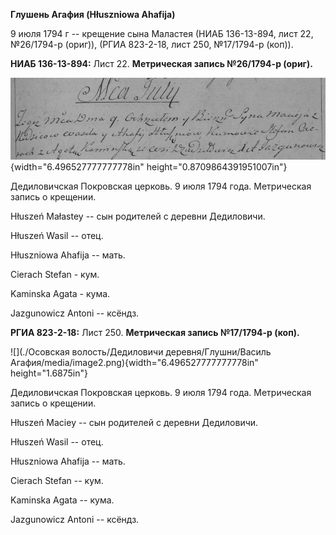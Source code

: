 **Глушень Агафия (Hłuszniowa Ahafija)**

9 июля 1794 г -- крещение сына Маластея (НИАБ 136-13-894, лист 22,
№26/1794-р (ориг)), (РГИА 823-2-18, лист 250, №17/1794-р (коп)).

**НИАБ 136-13-894:** Лист 22. **Метрическая запись №26/1794-р (ориг).**

![](./media/db28ef4ad5a716e4dcc8182d44d75c003f9607bc.png){width="6.496527777777778in"
height="0.8709864391951007in"}

Дедиловичская Покровская церковь. 9 июля 1794 года. Метрическая запись о
крещении.

Hłuszeń Małastey -- сын родителей с деревни Дедиловичи.

Hłuszeń Wasil -- отец.

Hłuszniowa Ahafija -- мать.

Cierach Stefan - кум.

Kaminska Agata - кума.

Jazgunowicz Antoni -- ксёндз.

**РГИА 823-2-18:** Лист 250. **Метрическая запись №17/1794-р (коп).**

![](./Осовская волость/Дедиловичи деревня/Глушни/Василь Агафия/media/image2.png){width="6.496527777777778in"
height="1.6875in"}

Дедиловичская Покровская церковь. 9 июля 1794 года. Метрическая запись о
крещении.

Hłuszeń Maciey -- сын родителей с деревни Дедиловичи.

Hłuszeń Wasil -- отец.

Hłuszniowa Ahafija -- мать.

Cierach Stefan -- кум.

Kaminska Agata -- кума.

Jazgunowicz Antoni -- ксёндз.
